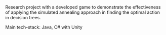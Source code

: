Research project with a developed game to demonstrate the effectiveness of applying the simulated annealing approach in finding the optimal action in decision trees.

Main tech-stack: Java, C# with Unity
